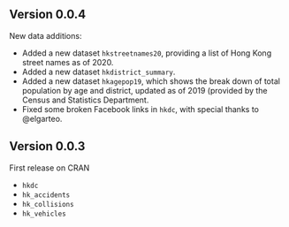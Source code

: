 ## Version 0.0.4
New data additions:
- Added a new dataset `hkstreetnames20`, providing a list of Hong Kong street names as of 2020.
- Added a new dataset `hkdistrict_summary`.
- Added a new dataset `hkagepop19`, which shows the break down of total population by age and district, updated as of 2019 (provided by the Census and Statistics Department.
- Fixed some broken Facebook links in `hkdc`, with special thanks to @elgarteo.

## Version 0.0.3
First release on CRAN

- `hkdc`
- `hk_accidents`
- `hk_collisions`
- `hk_vehicles`
